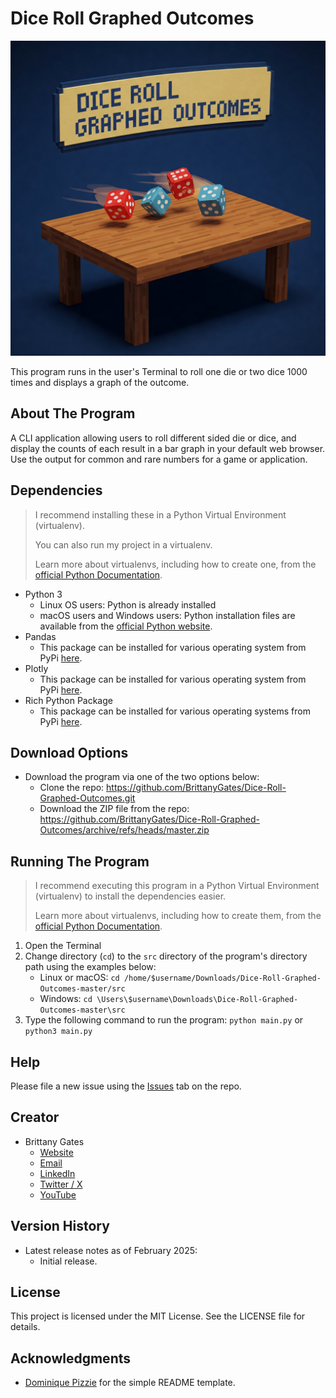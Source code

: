 # Dice Roll Graphed Outcomes

![An image of dice rolling across a table. Above the dice is a banner that says "Dice Roll Graphed Outcomes."](dice_roll_graphed_outcomes_gemini_generated.jpeg)

This program runs in the user's Terminal to roll one die or two dice 1000 times and displays a graph of the outcome.

## About The Program

A CLI application allowing users to roll different sided die or dice, and display the counts of each result in
a bar graph in your default web browser. Use the output for common and rare numbers for a game or application.

## Dependencies

> I recommend installing these in a Python Virtual Environment (virtualenv).
>
> You can also run my project in a virtualenv.
>
> Learn more about virtualenvs, including how to create one, from
> the [official Python Documentation](https://docs.python.org/3/library/venv.html).

* Python 3
    * Linux OS users: Python is already installed
    * macOS users and Windows users: Python installation files are available from
      the [official Python website](https://www.python.org/downloads/release/python-3130/).
* Pandas
    * This package can be installed for various operating system from PyPi [here](https://pypi.org/project/pandas/).
* Plotly
    * This package can be installed for various operating system from PyPi [here](https://pypi.org/project/plotly/).
* Rich Python Package
    * This package can be installed for various operating systems from PyPi [here](https://pypi.org/project/rich/).

## Download Options

* Download the program via one of the two options below:
    * Clone the repo: https://github.com/BrittanyGates/Dice-Roll-Graphed-Outcomes.git
    * Download the ZIP file from the
      repo: https://github.com/BrittanyGates/Dice-Roll-Graphed-Outcomes/archive/refs/heads/master.zip

## Running The Program

> I recommend executing this program in a Python Virtual Environment (virtualenv) to install the dependencies easier.
>
> Learn more about virtualenvs, including how to create them, from
> the [official Python Documentation](https://docs.python.org/3/library/venv.html).

1. Open the Terminal
2. Change directory (`cd`) to the `src` directory of the program's directory path using the examples below:
    - Linux or macOS: `cd /home/$username/Downloads/Dice-Roll-Graphed-Outcomes-master/src`
    - Windows: `cd \Users\$username\Downloads\Dice-Roll-Graphed-Outcomes-master\src`
3. Type the following command to run the program: `python main.py` or `python3 main.py`

## Help

Please file a new issue using the [Issues](https://github.com/BrittanyGates/Dice-Roll-Graphed-Outcomes/issues) tab on
the
repo.

## Creator

* Brittany Gates
    * [Website](https://brittbot.com)
    * [Email](mailto:support@brittbot.com)
    * [LinkedIn](https://www.linkedin.com/in/brittanycgates/)
    * [Twitter / X](https://x.com/brittany__gates)
    * [YouTube](https://www.youtube.com/c/BrittanyGates)

## Version History

* Latest release notes as of February 2025:
    * Initial release.

## License

This project is licensed under the MIT License. See the LICENSE file for details.

## Acknowledgments

* [Dominique Pizzie](https://gist.github.com/DomPizzie) for the simple README template.